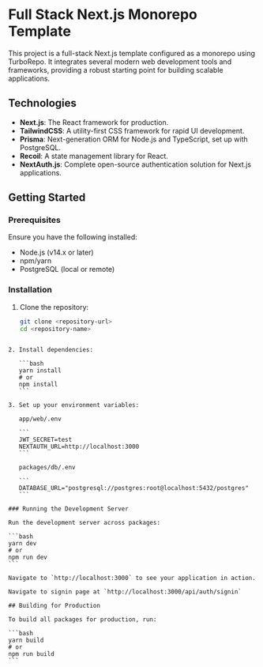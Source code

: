 # Full Stack Next.js Monorepo Template

This project is a full-stack Next.js template configured as a monorepo using TurboRepo. It integrates several modern web development tools and frameworks, providing a robust starting point for building scalable applications.

## Technologies

- **Next.js**: The React framework for production.
- **TailwindCSS**: A utility-first CSS framework for rapid UI development.
- **Prisma**: Next-generation ORM for Node.js and TypeScript, set up with PostgreSQL.
- **Recoil**: A state management library for React.
- **NextAuth.js**: Complete open-source authentication solution for Next.js applications.

## Getting Started

### Prerequisites

Ensure you have the following installed:

- Node.js (v14.x or later)
- npm/yarn
- PostgreSQL (local or remote)

### Installation

1. Clone the repository:
   ```bash
   git clone <repository-url>
   cd <repository-name>
   ```
````

2. Install dependencies:

   ```bash
   yarn install
   # or
   npm install
   ```

3. Set up your environment variables:

   app/web/.env

   ```
   JWT_SECRET=test
   NEXTAUTH_URL=http://localhost:3000
   ```

   packages/db/.env

   ```
   DATABASE_URL="postgresql://postgres:root@localhost:5432/postgres"
   ```

### Running the Development Server

Run the development server across packages:

```bash
yarn dev
# or
npm run dev
```

Navigate to `http://localhost:3000` to see your application in action.

Navigate to signin page at `http://localhost:3000/api/auth/signin`

## Building for Production

To build all packages for production, run:

```bash
yarn build
# or
npm run build
```
